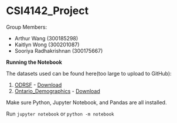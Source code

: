 # CSI4142_Project

Group Members:
 - Arthur Wang (300185298)
 - Kaitlyn Wong (300201087)
 - Sooriya Radhakrishnan (300175667)

**Running the Notebook**

The datasets used can be found here(too large to upload to GitHub):
1. [ODRSF](https://www.statcan.gc.ca/en/lode/databases/odrsf) - [Download](https://www150.statcan.gc.ca/n1/en/pub/21-26-0002/2021001/ODRSF_v1.0.zip)
2. [Ontario_Demographics](https://www12.statcan.gc.ca/census-recensement/2021/dp-pd/prof/details/download-telecharger.cfm?Lang=E) - [Download](https://www12.statcan.gc.ca/census-recensement/2021/dp-pd/prof/details/download-telecharger/comp/GetFile.cfm?Lang=E&FILETYPE=CSV&GEONO=021)

Make sure Python, Jupyter Notebook, and Pandas are all installed.

Run `jupyter notebook` or `python -m notebook`
